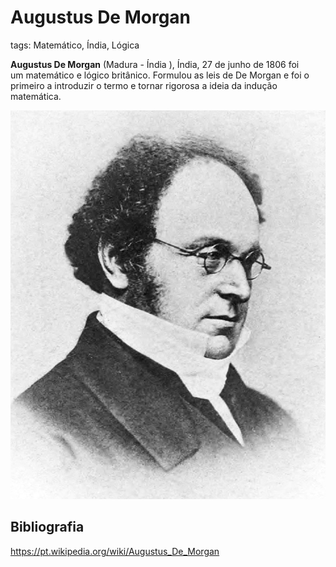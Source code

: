 # Augustus De Morgan
tags: Matemático, Índia, Lógica

**Augustus De Morgan** (Madura - Índia ), Índia, 27 de junho de 1806 foi um matemático e lógico britânico. Formulou as leis de De Morgan e foi o primeiro a introduzir o termo e tornar rigorosa a ideia da indução matemática.

![](../../img/Pasted%20image%2020230830144948.png)


## Bibliografia

https://pt.wikipedia.org/wiki/Augustus_De_Morgan


